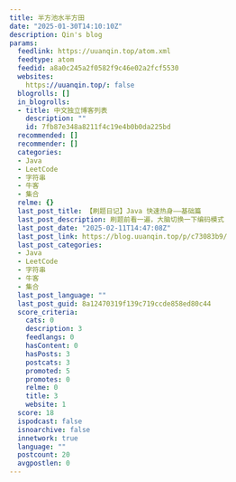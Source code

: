 ```yaml
---
title: 半方池水半方田
date: "2025-01-30T14:10:10Z"
description: Qin's blog
params:
  feedlink: https://uuanqin.top/atom.xml
  feedtype: atom
  feedid: a8a0c245a2f0582f9c46e02a2fcf5530
  websites:
    https://uuanqin.top/: false
  blogrolls: []
  in_blogrolls:
  - title: 中文独立博客列表
    description: ""
    id: 7fb87e348a8211f4c19e4b0b0da225bd
  recommended: []
  recommender: []
  categories:
  - Java
  - LeetCode
  - 字符串
  - 牛客
  - 集合
  relme: {}
  last_post_title: 【刷题日记】Java 快速热身——基础篇
  last_post_description: 刷题前看一遍，大脑切换一下编码模式
  last_post_date: "2025-02-11T14:47:08Z"
  last_post_link: https://blog.uuanqin.top/p/c73083b9/
  last_post_categories:
  - Java
  - LeetCode
  - 字符串
  - 牛客
  - 集合
  last_post_language: ""
  last_post_guid: 8a12470319f139c719ccde858ed80c44
  score_criteria:
    cats: 0
    description: 3
    feedlangs: 0
    hasContent: 0
    hasPosts: 3
    postcats: 3
    promoted: 5
    promotes: 0
    relme: 0
    title: 3
    website: 1
  score: 18
  ispodcast: false
  isnoarchive: false
  innetwork: true
  language: ""
  postcount: 20
  avgpostlen: 0
---
```

